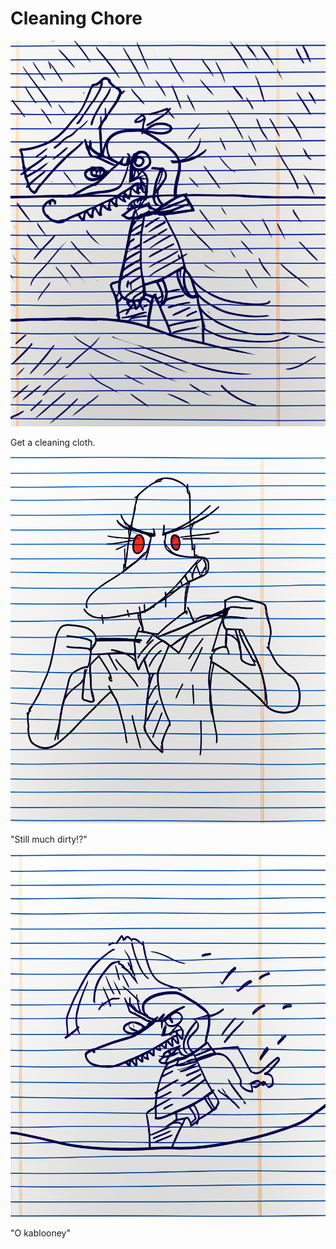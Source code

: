 # Cleaning Chore

![Garrey Goosey holds a cleaning cloth and spray bottle, ready to wipe.](cleaning-1.png)

Get a cleaning cloth.

![Garrey Goosey smears the surface with the cloth, making it dirtier.](cleaning-2.png)

"Still much dirty!?"

![Garrey Goosey throws the cleaning cloth and spray bottle away in anger.](cleaning-3.png)

"O kablooney"
